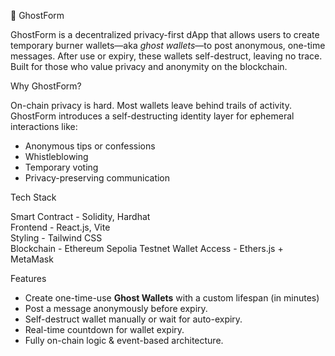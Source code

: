👻 GhostForm

GhostForm is a decentralized privacy-first dApp that allows users to create temporary burner wallets—aka *ghost wallets*—to post anonymous, one-time messages. After use or expiry, these wallets self-destruct, leaving no trace. Built for those who value privacy and anonymity on the blockchain.


Why GhostForm?

On-chain privacy is hard. Most wallets leave behind trails of activity.  
GhostForm introduces a self-destructing identity layer for ephemeral interactions like:
- Anonymous tips or confessions
- Whistleblowing
- Temporary voting
- Privacy-preserving communication

Tech Stack

Smart Contract - Solidity, Hardhat        
Frontend - React.js, Vite           
Styling - Tailwind CSS             
Blockchain - Ethereum Sepolia Testnet 
Wallet Access - Ethers.js + MetaMask     

Features

- Create one-time-use **Ghost Wallets** with a custom lifespan (in minutes)
- Post a message anonymously before expiry.
- Self-destruct wallet manually or wait for auto-expiry.
- Real-time countdown for wallet expiry.
- Fully on-chain logic & event-based architecture.

